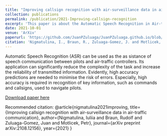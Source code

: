 ```yaml
---
title: "Improving callsign recognition with air-surveillance data in air-traffic communication"
collection: publications
permalink: /publication/2021-Improving-callsign-recognition
excerpt: 'This paper is about the Automatic Speech Recognition in Air-traffic Control Communications'
date: 2021-10-01
venue: 'ArXiv'
paperurl: 'https://github.com/JuanPZuluaga/JuanPZuluaga.github.io/blob/master/files/pdf/2021_Improving%20callsign%20recognition%20with%20air-surv%202021.pdf'
citation: 'Nigmatulina, I., Braun, R., Zuluaga-Gomez, J. and Motlicek, P., 2021. Improving callsign recognition with air-surveillance data in air-traffic communication. arXiv preprint arXiv:2108.12156.'
---
```

Automatic Speech Recognition (ASR) can be used as the as sistance of speech communication between pilots and air-traffic controllers. Its application can significantly reduce the complexity of the task and increase the reliability of transmitted information. Evidently, high accuracy predictions are needed to minimise the risk of errors. Especially, high accuracy is required in recognition of key information, such as commands and callsigns, used to navigate pilots.

[Download paper here](https://github.com/JuanPZuluaga/JuanPZuluaga.github.io/blob/master/files/pdf/2021_Improving%20callsign%20recognition%20with%20air-surv%202021.pdf)

Recommended citation: 
@article{nigmatulina2021improving,
  title={Improving callsign recognition with air-surveillance data in air-traffic communication},
  author={Nigmatulina, Iuliia and Braun, Rudolf and Zuluaga-Gomez, Juan and Motlicek, Petr},
  journal={arXiv preprint arXiv:2108.12156},
  year={2021}
}
